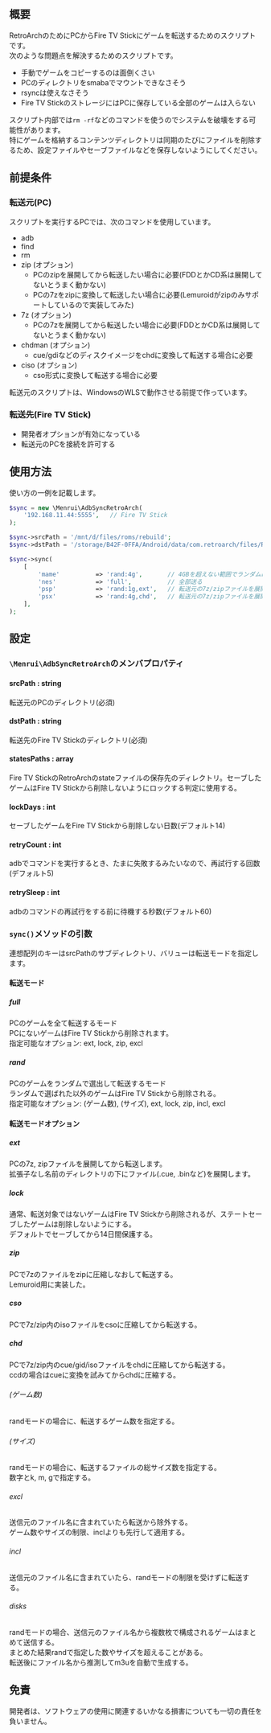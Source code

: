## 概要

RetroArchのためにPCからFire TV Stickにゲームを転送するためのスクリプトです。   
次のような問題点を解決するためのスクリプトです。

- 手動でゲームをコピーするのは面倒くさい
- PCのディレクトリをsmabaでマウントできなさそう
- rsyncは使えなさそう
- Fire TV StickのストレージにはPCに保存している全部のゲームは入らない

スクリプト内部では`rm -rf`などのコマンドを使うのでシステムを破壊をする可能性があります。  
特にゲームを格納するコンテンツディレクトリは同期のたびにファイルを削除するため、設定ファイルやセーブファイルなどを保存しないようにしてください。

## 前提条件

### 転送元(PC)

スクリプトを実行するPCでは、次のコマンドを使用しています。

- adb
- find
- rm
- zip (オプション)
  - PCのzipを展開してから転送したい場合に必要(FDDとかCD系は展開してないとうまく動かない)
  - PCの7zをzipに変換して転送したい場合に必要(Lemuroidがzipのみサポートしているので実装してみた)
- 7z (オプション)
  - PCの7zを展開してから転送したい場合に必要(FDDとかCD系は展開してないとうまく動かない)
- chdman (オプション)
  - cue/gdiなどのディスクイメージをchdに変換して転送する場合に必要
- ciso (オプション)
  - cso形式に変換して転送する場合に必要

転送元のスクリプトは、WindowsのWLSで動作させる前提で作っています。

### 転送先(Fire TV Stick)

- 開発者オプションが有効になっている
- 転送元のPCを接続を許可する

## 使用方法

使い方の一例を記載します。

```php
$sync = new \Menrui\AdbSyncRetroArch(
    '192.168.11.44:5555',   // Fire TV Stick
);

$sync->srcPath = '/mnt/d/files/roms/rebuild';                                // PCの転送元のディレクトリ、サブディレクトリにmame/とかnes/とかある
$sync->dstPath = '/storage/B42F-0FFA/Android/data/com.retroarch/files/ROM';  // Fire TV Stickの転送先のディレクトリ

$sync->sync(
    [
        'mame'          => 'rand:4g',       // 4GBを超えない範囲でランダムに選び出して送る
        'nes'           => 'full',          // 全部送る
        'psp'           => 'rand:1g,ext',   // 転送元の7z/zipファイルを展開してから、展開後のサイズで1GBを超えない範囲でランダムで送る
        'psx'           => 'rand:4g,chd',   // 転送元の7z/zipファイルを展開してから、展開後のサイズで4GBを超えない範囲でchdに変換してランダムで送る
    ],
);
```

## 設定

### `\Menrui\AdbSyncRetroArch`のメンバプロパティ

#### srcPath : string
転送元のPCのディレクトリ(必須)

#### dstPath : string
転送先のFire TV Stickのディレクトリ(必須)

#### statesPaths : array
Fire TV StickのRetroArchのstateファイルの保存先のディレクトリ。セーブしたゲームはFire TV Stickから削除しないようにロックする判定に使用する。

#### lockDays : int
セーブしたゲームをFire TV Stickから削除しない日数(デフォルト14)

#### retryCount : int
adbでコマンドを実行するとき、たまに失敗するみたいなので、再試行する回数(デフォルト5)

#### retrySleep : int
adbのコマンドの再試行をする前に待機する秒数(デフォルト60)

### `sync()`メソッドの引数

連想配列のキーはsrcPathのサブディレクトリ、バリューは転送モードを指定します。

#### 転送モード

##### full
PCのゲームを全て転送するモード  
PCにないゲームはFire TV Stickから削除されます。  
指定可能なオプション: ext, lock, zip, excl

##### rand
PCのゲームをランダムで選出して転送するモード  
ランダムで選ばれた以外のゲームはFire TV Stickから削除される。  
指定可能なオプション: (ゲーム数), (サイズ), ext, lock, zip, incl, excl

#### 転送モードオプション

##### ext
PCの7z, zipファイルを展開してから転送します。  
拡張子なし名前のディレクトリの下にファイル(.cue, .binなど)を展開します。

##### lock
通常、転送対象ではないゲームはFire TV Stickから削除されるが、ステートセーブしたゲームは削除しないようにする。  
デフォルトでセーブしてから14日間保護する。

##### zip
PCで7zのファイルをzipに圧縮しなおして転送する。  
Lemuroid用に実装した。

##### cso
PCで7z/zip内のisoファイルをcsoに圧縮してから転送する。

##### chd
PCで7z/zip内のcue/gid/isoファイルをchdに圧縮してから転送する。  
ccdの場合はcueに変換を試みてからchdに圧縮する。

###### (ゲーム数)
randモードの場合に、転送するゲーム数を指定する。

###### (サイズ)
randモードの場合に、転送するファイルの総サイズ数を指定する。  
数字とk, m, gで指定する。

###### excl
送信元のファイル名に含まれていたら転送から除外する。  
ゲーム数やサイズの制限、inclよりも先行して適用する。

###### incl
送信元のファイル名に含まれていたら、randモードの制限を受けずに転送する。

###### disks
randモードの場合、送信元のファイル名から複数枚で構成されるゲームはまとめて送信する。  
まとめた結果randで指定した数やサイズを超えることがある。  
転送後にファイル名から推測してm3uを自動で生成する。

## 免責

開発者は、ソフトウェアの使用に関連するいかなる損害についても一切の責任を負いません。  

